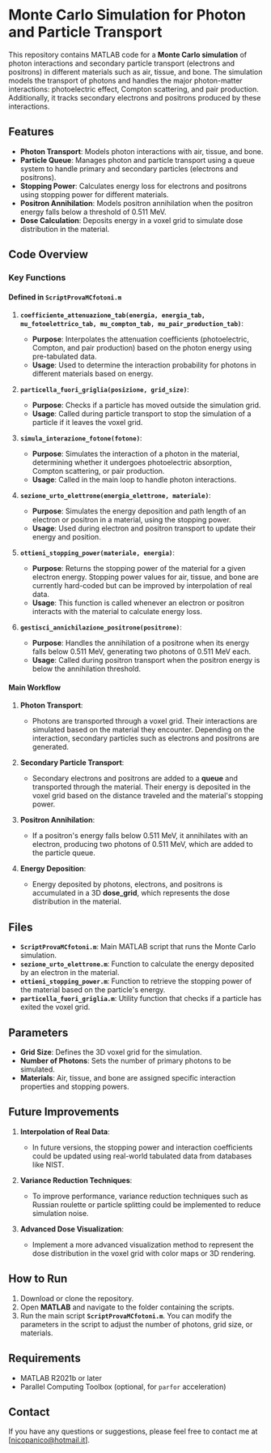 # Monte Carlo Simulation for Photon and Particle Transport

This repository contains MATLAB code for a **Monte Carlo simulation** of photon interactions and secondary particle transport (electrons and positrons) in different materials such as air, tissue, and bone. The simulation models the transport of photons and handles the major photon-matter interactions: photoelectric effect, Compton scattering, and pair production. Additionally, it tracks secondary electrons and positrons produced by these interactions.

## Features
- **Photon Transport**: Models photon interactions with air, tissue, and bone.
- **Particle Queue**: Manages photon and particle transport using a queue system to handle primary and secondary particles (electrons and positrons).
- **Stopping Power**: Calculates energy loss for electrons and positrons using stopping power for different materials.
- **Positron Annihilation**: Models positron annihilation when the positron energy falls below a threshold of 0.511 MeV.
- **Dose Calculation**: Deposits energy in a voxel grid to simulate dose distribution in the material.

## Code Overview

### Key Functions

#### Defined in `ScriptProvaMCfotoni.m`

1. **`coefficiente_attenuazione_tab(energia, energia_tab, mu_fotoelettrico_tab, mu_compton_tab, mu_pair_production_tab)`**:
   - **Purpose**: Interpolates the attenuation coefficients (photoelectric, Compton, and pair production) based on the photon energy using pre-tabulated data.
   - **Usage**: Used to determine the interaction probability for photons in different materials based on energy.
   
2. **`particella_fuori_griglia(posizione, grid_size)`**:
   - **Purpose**: Checks if a particle has moved outside the simulation grid.
   - **Usage**: Called during particle transport to stop the simulation of a particle if it leaves the voxel grid.

3. **`simula_interazione_fotone(fotone)`**:
   - **Purpose**: Simulates the interaction of a photon in the material, determining whether it undergoes photoelectric absorption, Compton scattering, or pair production.
   - **Usage**: Called in the main loop to handle photon interactions.

4. **`sezione_urto_elettrone(energia_elettrone, materiale)`**:
   - **Purpose**: Simulates the energy deposition and path length of an electron or positron in a material, using the stopping power.
   - **Usage**: Used during electron and positron transport to update their energy and position.

5. **`ottieni_stopping_power(materiale, energia)`**:
   - **Purpose**: Returns the stopping power of the material for a given electron energy. Stopping power values for air, tissue, and bone are currently hard-coded but can be improved by interpolation of real data.
   - **Usage**: This function is called whenever an electron or positron interacts with the material to calculate energy loss.

6. **`gestisci_annichilazione_positrone(positrone)`**:
   - **Purpose**: Handles the annihilation of a positrone when its energy falls below 0.511 MeV, generating two photons of 0.511 MeV each.
   - **Usage**: Called during positron transport when the positron energy is below the annihilation threshold.

#### Main Workflow

1. **Photon Transport**:
   - Photons are transported through a voxel grid. Their interactions are simulated based on the material they encounter. Depending on the interaction, secondary particles such as electrons and positrons are generated.

2. **Secondary Particle Transport**:
   - Secondary electrons and positrons are added to a **queue** and transported through the material. Their energy is deposited in the voxel grid based on the distance traveled and the material's stopping power.

3. **Positron Annihilation**:
   - If a positron's energy falls below 0.511 MeV, it annihilates with an electron, producing two photons of 0.511 MeV, which are added to the particle queue.

4. **Energy Deposition**:
   - Energy deposited by photons, electrons, and positrons is accumulated in a 3D **dose_grid**, which represents the dose distribution in the material.

## Files
- **`ScriptProvaMCfotoni.m`**: Main MATLAB script that runs the Monte Carlo simulation.
- **`sezione_urto_elettrone.m`**: Function to calculate the energy deposited by an electron in the material.
- **`ottieni_stopping_power.m`**: Function to retrieve the stopping power of the material based on the particle's energy.
- **`particella_fuori_griglia.m`**: Utility function that checks if a particle has exited the voxel grid.

## Parameters
- **Grid Size**: Defines the 3D voxel grid for the simulation.
- **Number of Photons**: Sets the number of primary photons to be simulated.
- **Materials**: Air, tissue, and bone are assigned specific interaction properties and stopping powers.

## Future Improvements
1. **Interpolation of Real Data**:
   - In future versions, the stopping power and interaction coefficients could be updated using real-world tabulated data from databases like NIST.

2. **Variance Reduction Techniques**:
   - To improve performance, variance reduction techniques such as Russian roulette or particle splitting could be implemented to reduce simulation noise.

3. **Advanced Dose Visualization**:
   - Implement a more advanced visualization method to represent the dose distribution in the voxel grid with color maps or 3D rendering.

## How to Run
1. Download or clone the repository.
2. Open **MATLAB** and navigate to the folder containing the scripts.
3. Run the main script **`ScriptProvaMCfotoni.m`**. You can modify the parameters in the script to adjust the number of photons, grid size, or materials.

## Requirements
- MATLAB R2021b or later
- Parallel Computing Toolbox (optional, for `parfor` acceleration)

## Contact
If you have any questions or suggestions, please feel free to contact me at [nicopanico@hotmail.it].
